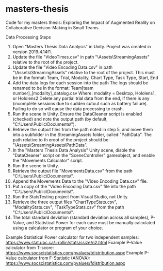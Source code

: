 # masters-thesis
Code for my masters thesis: Exploring the Impact of Augmented Reality on Collaborative Decision-Making in Small Teams.

Data Processing Steps
1. Open "Masters Thesis Data Analysis" in Unity. Project was created in version 2019.4.14f1.
2. Update the file "VideoTimes.csv" in path "\Assets\StreamingAssets" relative to the root of the project.
3. Update the file "Video Encoding Data.csv" in path "\Assets\StreamingAssets" relative to the root of the project.
    This must be in the format: Team, Trial,	Modality,	Chart Type,	Task Type,	Start,	End
4. Add the data logs for each session into the path
    The logs should be renamed to be in the format: Team[team number]_[modality]_datalog.csv
      Where:
      modality = Desktop, Hololens1, or Hololens2
    Delete any partial trial data from the end, if there is any (incomplete sessions due to sudden cutout such as battery failure). Failing to do so will cause the data processing to crash.
5. Run the scene in Unity. Ensure the DataCleaner script is enabled (checked) and note the output path (by default, "C:\\Users\\Public\\Documents\\").
6. Retrieve the output files from the path noted in step 5, and move them into a subfolder in the StreamingAssets folder, called "PathData". The path relative to th eroot of the project should be: "\Assets\StreamingAssets\PathData\".
7. In the "Masters Thesis Data Analysis" Unity scene, disble the "DataCleaner" script on the "SceneController" gameobject, and enable the "Movements Calculator" script.
8. Run the scene in Unity.
9. Retrieve the output file "MovementsData.csv" from the path "C:\\Users\\Public\\Documents\\".
10. Append the Movements Data to the "Video Encoding Data.csv" file.
11. Put a copy of the "Video Encoding Data.csv" file into the path "C:\\Users\\Public\\Documents\\".
12. Run the StatsTesting project from Visual Studio, not Unity.
13. Retrieve the three output files "ChartTypeStats.csv", "ModalityStats.csv", "TaskTypeStats.csv" from the path "C:\\Users\\Public\\Documents\\".
14. The total standard deviation (standard deviation across all samples), P-Value, and Statistical Power for each case must be manually calculated using a calculator or program of your choice.

Example Statistical Power calculator for two independent samples: https://www.stat.ubc.ca/~rollin/stats/ssize/n2.html
Example P-Value calculator from T-score: https://www.socscistatistics.com/pvalues/tdistribution.aspx
Example P-Value calculator from F-Statistic (ANOVA): https://www.socscistatistics.com/pvalues/fdistribution.aspx
